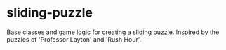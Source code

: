 # sliding-puzzle

Base classes and game logic for creating a sliding puzzle. Inspired by the puzzles of 'Professor Layton' and 'Rush Hour'.
